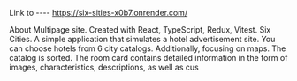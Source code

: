 Link to  ----  https://six-sities-x0b7.onrender.com/

About
Multipage site. Created with React, TypeScript, Redux, Vitest. Six Cities. A simple application that simulates a hotel advertisement site. You can choose hotels from 6 city catalogs. Additionally, focusing on maps. The catalog is sorted. The room card contains detailed information in the form of images, characteristics, descriptions, as well as cus
